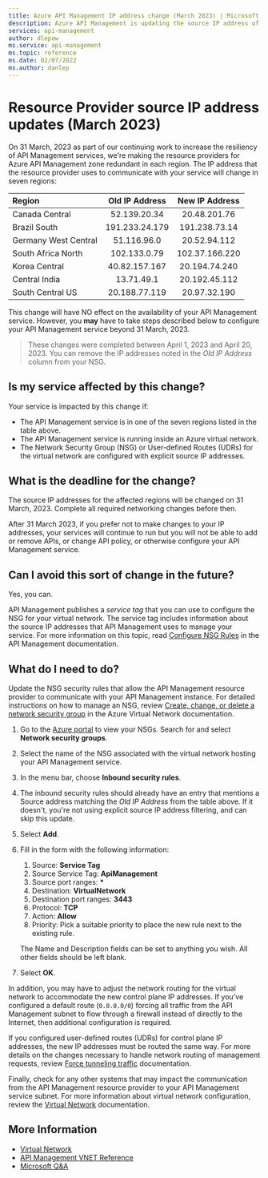 ```yaml
---
title: Azure API Management IP address change (March 2023) | Microsoft Docs
description: Azure API Management is updating the source IP address of the resource provider in certain regions.  If your service is hosted in a Microsoft Azure Virtual Network, you may need to update network settings to continue managing your service.
services: api-management
author: dlepow
ms.service: api-management
ms.topic: reference
ms.date: 02/07/2022
ms.author: danlep
---
```


# Resource Provider source IP address updates (March 2023)

On 31 March, 2023 as part of our continuing work to increase the resiliency of API Management services, we're making the resource providers for Azure API Management zone redundant in each region.  The IP address that the resource provider uses to communicate with your service will change in seven regions:

| Region | Old IP Address | New IP Address |
|:-------|:--------------:|:--------------:|
| Canada Central | 52.139.20.34 | 20.48.201.76 |
| Brazil South | 191.233.24.179 | 191.238.73.14 |
| Germany West Central | 51.116.96.0 | 20.52.94.112 |
| South Africa North | 102.133.0.79 | 102.37.166.220 |
| Korea Central | 40.82.157.167 | 20.194.74.240 |
| Central India | 13.71.49.1 | 20.192.45.112 |
| South Central US | 20.188.77.119 | 20.97.32.190 |

This change will have NO effect on the availability of your API Management service.  However, you **may** have to take steps described below to configure your API Management service beyond 31 March, 2023.

> These changes were completed between April 1, 2023 and April 20, 2023.  You can remove the IP addresses noted in the _Old IP Address_ column from your NSG.

## Is my service affected by this change?

Your service is impacted by this change if:

* The API Management service is in one of the seven regions listed in the table above.
* The API Management service is running inside an Azure virtual network.
* The Network Security Group (NSG) or User-defined Routes (UDRs) for the virtual network are configured with explicit source IP addresses.

## What is the deadline for the change?

The source IP addresses for the affected regions will be changed on 31 March, 2023.  Complete all required networking changes before then.

After 31 March 2023, if you prefer not to make changes to your IP addresses, your services will continue to run but you will not be able to add or remove APIs,  or change API policy, or otherwise configure your API Management service. 

## Can I avoid this sort of change in the future?

Yes, you can.

API Management publishes a _service tag_ that you can use to configure the NSG for your virtual network.  The service tag includes information about the source IP addresses that API Management uses to manage your service.  For more information on this topic, read [Configure NSG Rules] in the API Management documentation.

## What do I need to do?

Update the NSG security rules that allow the API Management resource provider to communicate with your API Management instance. For detailed instructions on how to manage an NSG, review [Create, change, or delete a network security group] in the Azure Virtual Network documentation.

1. Go to the [Azure portal](https://portal.azure.com) to view your NSGs.  Search for and select **Network security groups**.
2. Select the name of the NSG associated with the virtual network hosting your API Management service.
3. In the menu bar, choose **Inbound security rules**.
4. The inbound security rules should already have an entry that mentions a Source address matching the _Old IP Address_ from the table above.  If it doesn't, you're not using explicit source IP address filtering, and can skip this update.
5. Select **Add**.
6. Fill in the form with the following information:
  
   1. Source: **Service Tag**
   2. Source Service Tag: **ApiManagement**
   3. Source port ranges: __*__
   4. Destination: **VirtualNetwork**
   5. Destination port ranges: **3443**
   6. Protocol: **TCP**
   7. Action: **Allow**
   8. Priority: Pick a suitable priority to place the new rule next to the existing rule.

   The Name and Description fields can be set to anything you wish.  All other fields should be left blank.

7. Select **OK**.

In addition, you may have to adjust the network routing for the virtual network to accommodate the new control plane IP addresses.  If you've configured a default route (`0.0.0.0/0`) forcing all traffic from the API Management subnet to flow through a firewall instead of directly to the Internet, then additional configuration is required.  

If you configured user-defined routes (UDRs) for control plane IP addresses, the new IP addresses must be routed the same way.  For more details on the changes necessary to handle network routing of management requests, review [Force tunneling traffic] documentation.

Finally, check for any other systems that may impact the communication from the API Management resource provider to your API Management service subnet.  For more information about virtual network configuration, review the [Virtual Network] documentation.

## More Information

* [Virtual Network](../../virtual-network/index.yml)
* [API Management VNET Reference](../virtual-network-reference.md)
* [Microsoft Q&A](/answers/topics/azure-api-management.html)

<!-- Links -->
[Configure NSG Rules]: ../api-management-using-with-internal-vnet.md#configure-nsg-rules
[Virtual Network]: ../../virtual-network/index.yml
[Force tunneling traffic]: ../api-management-using-with-internal-vnet.md#force-tunnel-traffic-to-on-premises-firewall-using-expressroute-or-network-virtual-appliance
[Create, change, or delete a network security group]: ../../virtual-network/manage-network-security-group.md
